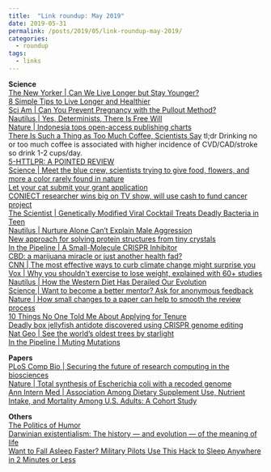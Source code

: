 ```yaml
---
title:  "Link roundup: May 2019"
date: 2019-05-31
permalink: /posts/2019/05/link-roundup-may-2019/
categories: 
  - roundup
tags:
  - links
---
```


**Science**  
[The New Yorker \| Can We Live Longer but Stay Younger?](https://www.newyorker.com/magazine/2019/05/20/can-we-live-longer-but-stay-younger)  
[8 Simple Tips to Live Longer and Healthier](https://getpocket.com/explore/item/8-simple-tips-to-live-longer-and-healthier)  
[Sci Am \| Can You Prevent Pregnancy with the Pullout Method?](https://www.scientificamerican.com/article/can-you-prevent-pregnancy-with-the-pullout-method/)  
[Nautilus \| Yes, Determinists, There Is Free Will](http://nautil.us/issue/72/quandary/yes-determinists-there-is-free-will)  
[Nature \| Indonesia tops open-access publishing charts](https://www.nature.com/articles/d41586-019-01536-5)  
[There Is Such a Thing as Too Much Coffee, Scientists Say](https://www.vice.com/en_us/article/evypdn/there-is-such-a-thing-as-too-much-coffee-scientists-say) tl;dr Drinking no or too much coffee is associated with higher incidence of CVD/CAD/stroke so drink 1-2 cups/day.  
[5-HTTLPR: A POINTED REVIEW](https://slatestarcodex.com/2019/05/07/5-httlpr-a-pointed-review/)  
[Science \| Meet the blue crew, scientists trying to give food, flowers, and more a color rarely found in nature](https://www.sciencemag.org/news/2019/05/meet-blue-crew-scientists-trying-give-food-flowers-and-more-color-rarely-found-nature)  
[Let your cat submit your grant application](https://twitter.com/JSchleiderPhD/status/1123949012028203008)  
[CONIECT researcher wins big on TV show, will use cash to fund cancer project](http://batimes.com.ar/news/argentina/researcher-wins-big-on-millionaire-plans-to-use-funds-for-underfunded-cancer-project.phtml)  
[The Scientist \| Genetically Modified Viral Cocktail Treats Deadly Bacteria in Teen](https://www.the-scientist.com/news/genetically-modified-viral-cocktail-treats-deadly-bacteria-in-teen-65849)  
[Nautilus \| Nurture Alone Can’t Explain Male Aggression](http://nautil.us/blog/nurture-alone-cant-explain-male-aggression)  
[New approach for solving protein structures from tiny crystals](https://phys.org/news/2019-05-approach-protein-tiny-crystals.html)  
[In the Pipeline \| A Small-Molecule CRISPR Inhibitor](https://blogs.sciencemag.org/pipeline/archives/2019/05/07/a-small-molecule-crispr-inhibitor)  
[CBD: a marijuana miracle or just another health fad? ](https://www.theguardian.com/society/2019/may/05/cbd-a-marijuana-miracle-or-another-health-fad-cannabidiol-anxiety-epilepsy)  
[CNN \| The most effective ways to curb climate change might surprise you](https://edition.cnn.com/interactive/2019/04/specials/climate-change-solutions-quiz/)  
[Vox \| Why you shouldn't exercise to lose weight, explained with 60+ studies](https://getpocket.com/explore/item/why-you-shouldn-t-exercise-to-lose-weight-explained-with-60-studies)  
[Nautilus \| How the Western Diet Has Derailed Our Evolution](https://getpocket.com/explore/item/how-the-western-diet-has-derailed-our-evolution)   
[Science \| Want to become a better mentor? Ask for anonymous feedback](https://www.sciencemag.org/careers/2019/04/want-become-better-mentor-ask-anonymous-feedback)  
[Nature \| How small changes to a paper can help to smooth the review process](https://www.nature.com/articles/d41586-019-01431-z)  
[10 Things No One Told Me About Applying for Tenure](https://www.chronicle.com/article/10-Things-No-One-Told-Me-About/246187)  
[Deadly box jellyfish antidote discovered using CRISPR genome editing](https://phys.org/news/2019-04-deadly-jellyfish-antidote-crispr-genome.html)  
[Nat Geo \| See the world’s oldest trees by starlight](https://www.nationalgeographic.com/science/2019/04/diamond-nights_beth-moon/)  
[In the Pipeline \| Muting Mutations](https://blogs.sciencemag.org/pipeline/archives/2019/04/30/muting-mutations)  
  
**Papers**  
[PLoS Comp Bio \| Securing the future of research computing in the biosciences](https://journals.plos.org/ploscompbiol/article?id=10.1371/journal.pcbi.1006958)  
[Nature \| Total synthesis of Escherichia coli with a recoded genome](https://www.nature.com/articles/s41586-019-1192-5)  
[Ann Intern Med \| Association Among Dietary Supplement Use, Nutrient Intake, and Mortality Among U.S. Adults: A Cohort Study](https://annals.org/aim/article-abstract/2730525/association-among-dietary-supplement-use-nutrient-intake-mortality-among-u)  
  
**Others**  
[The Politics of Humor](https://www.commonwealmagazine.org/whose-laughter-which-comedy)  
[Darwinian existentialism: The history — and evolution — of the meaning of life](https://www.alternet.org/2019/04/darwinian-existentialism-the-history-and-evolution-of-the-meaning-of-life/)  
[Want to Fall Asleep Faster? Military Pilots Use This Hack to Sleep Anywhere in 2 Minutes or Less](https://www.inc.com/melanie-curtin/want-to-fall-asleep-faster-combat-pilots-use-this-hack-to-get-to-sleep-in-2-minutes-or-less.html)  
